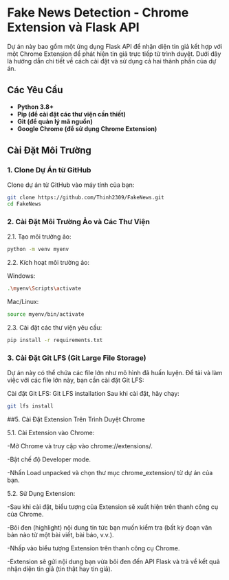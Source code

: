 # Fake News Detection - Chrome Extension và Flask API

Dự án này bao gồm một ứng dụng Flask API để nhận diện tin giả kết hợp với một Chrome Extension để phát hiện tin giả trực tiếp từ trình duyệt. Dưới đây là hướng dẫn chi tiết về cách cài đặt và sử dụng cả hai thành phần của dự án.

## Các Yêu Cầu

- **Python 3.8+**
- **Pip (để cài đặt các thư viện cần thiết)**
- **Git (để quản lý mã nguồn)**
- **Google Chrome (để sử dụng Chrome Extension)**

## Cài Đặt Môi Trường

### 1. Clone Dự Án từ GitHub

Clone dự án từ GitHub vào máy tính của bạn:
```bash
git clone https://github.com/Thinh2309/FakeNews.git
cd FakeNews
```
### 2. Cài Đặt Môi Trường Ảo và Các Thư Viện
2.1. Tạo môi trường ảo:

```bash
python -m venv myenv
```
2.2. Kích hoạt môi trường ảo:

Windows:
```bash
.\myenv\Scripts\activate
```
Mac/Linux:

```bash
source myenv/bin/activate
```
2.3. Cài đặt các thư viện yêu cầu:

```bash
pip install -r requirements.txt
```
### 3. Cài Đặt Git LFS (Git Large File Storage)
Dự án này có thể chứa các file lớn như mô hình đã huấn luyện. Để tải và làm việc với các file lớn này, bạn cần cài đặt Git LFS:

Cài đặt Git LFS: Git LFS installation
Sau khi cài đặt, hãy chạy:
```bash
git lfs install
```
##5. Cài Đặt Extension Trên Trình Duyệt Chrome

5.1. Cài Extension vào Chrome:

-Mở Chrome và truy cập vào chrome://extensions/.

-Bật chế độ Developer mode.

-Nhấn Load unpacked và chọn thư mục chrome_extension/ từ dự án của bạn.

5.2. Sử Dụng Extension:

-Sau khi cài đặt, biểu tượng của Extension sẽ xuất hiện trên thanh công cụ của Chrome.

-Bôi đen (highlight) nội dung tin tức bạn muốn kiểm tra (bất kỳ đoạn văn bản nào từ một bài viết, bài báo, v.v.).

-Nhấp vào biểu tượng Extension trên thanh công cụ Chrome.

-Extension sẽ gửi nội dung bạn vừa bôi đen đến API Flask và trả về kết quả nhận diện tin giả (tin thật hay tin giả).

